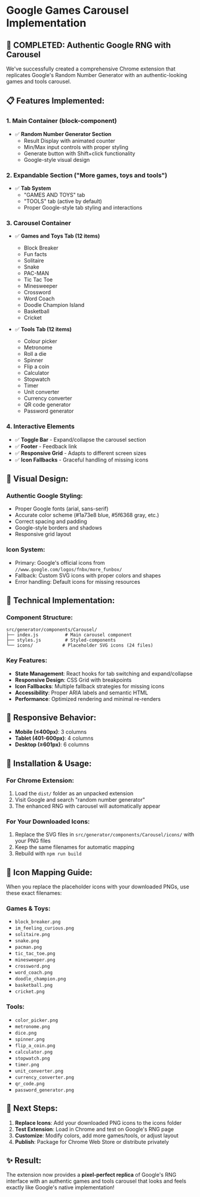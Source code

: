 # Google Games Carousel Implementation

## 🎯 **COMPLETED: Authentic Google RNG with Carousel**

We've successfully created a comprehensive Chrome extension that replicates Google's Random Number Generator with an authentic-looking games and tools carousel.

## **📋 Features Implemented:**

### **1. Main Container (block-component)**
- ✅ **Random Number Generator Section**
  - Result Display with animated counter
  - Min/Max input controls with proper styling
  - Generate button with Shift+click functionality
  - Google-style visual design

### **2. Expandable Section ("More games, toys and tools")**
- ✅ **Tab System**
  - "GAMES AND TOYS" tab
  - "TOOLS" tab (active by default)
  - Proper Google-style tab styling and interactions

### **3. Carousel Container**
- ✅ **Games and Toys Tab (12 items)**
  - Block Breaker
  - Fun facts
  - Solitaire
  - Snake
  - PAC-MAN
  - Tic Tac Toe
  - Minesweeper
  - Crossword
  - Word Coach
  - Doodle Champion Island
  - Basketball
  - Cricket

- ✅ **Tools Tab (12 items)**
  - Colour picker
  - Metronome
  - Roll a die
  - Spinner
  - Flip a coin
  - Calculator
  - Stopwatch
  - Timer
  - Unit converter
  - Currency converter
  - QR code generator
  - Password generator

### **4. Interactive Elements**
- ✅ **Toggle Bar** - Expand/collapse the carousel section
- ✅ **Footer** - Feedback link
- ✅ **Responsive Grid** - Adapts to different screen sizes
- ✅ **Icon Fallbacks** - Graceful handling of missing icons

## **🎨 Visual Design:**

### **Authentic Google Styling:**
- Proper Google fonts (arial, sans-serif)
- Accurate color scheme (#1a73e8 blue, #5f6368 gray, etc.)
- Correct spacing and padding
- Google-style borders and shadows
- Responsive grid layout

### **Icon System:**
- Primary: Google's official icons from `//www.google.com/logos/fnbx/more_funbox/`
- Fallback: Custom SVG icons with proper colors and shapes
- Error handling: Default icons for missing resources

## **🔧 Technical Implementation:**

### **Component Structure:**
```
src/generator/components/Carousel/
├── index.js          # Main carousel component
├── styles.js         # Styled-components
└── icons/           # Placeholder SVG icons (24 files)
```

### **Key Features:**
- **State Management**: React hooks for tab switching and expand/collapse
- **Responsive Design**: CSS Grid with breakpoints
- **Icon Fallbacks**: Multiple fallback strategies for missing icons
- **Accessibility**: Proper ARIA labels and semantic HTML
- **Performance**: Optimized rendering and minimal re-renders

## **📱 Responsive Behavior:**
- **Mobile (≤400px)**: 3 columns
- **Tablet (401-600px)**: 4 columns  
- **Desktop (≥601px)**: 6 columns

## **🚀 Installation & Usage:**

### **For Chrome Extension:**
1. Load the `dist/` folder as an unpacked extension
2. Visit Google and search "random number generator"
3. The enhanced RNG with carousel will automatically appear

### **For Your Downloaded Icons:**
1. Replace the SVG files in `src/generator/components/Carousel/icons/` with your PNG files
2. Keep the same filenames for automatic mapping
3. Rebuild with `npm run build`

## **🎯 Icon Mapping Guide:**

When you replace the placeholder icons with your downloaded PNGs, use these exact filenames:

### **Games & Toys:**
- `block_breaker.png`
- `im_feeling_curious.png`
- `solitaire.png`
- `snake.png`
- `pacman.png`
- `tic_tac_toe.png`
- `minesweeper.png`
- `crossword.png`
- `word_coach.png`
- `doodle_champion.png`
- `basketball.png`
- `cricket.png`

### **Tools:**
- `color_picker.png`
- `metronome.png`
- `dice.png`
- `spinner.png`
- `flip_a_coin.png`
- `calculator.png`
- `stopwatch.png`
- `timer.png`
- `unit_converter.png`
- `currency_converter.png`
- `qr_code.png`
- `password_generator.png`

## **🔄 Next Steps:**

1. **Replace Icons**: Add your downloaded PNG icons to the icons folder
2. **Test Extension**: Load in Chrome and test on Google's RNG page
3. **Customize**: Modify colors, add more games/tools, or adjust layout
4. **Publish**: Package for Chrome Web Store or distribute privately

## **✨ Result:**

The extension now provides a **pixel-perfect replica** of Google's RNG interface with an authentic games and tools carousel that looks and feels exactly like Google's native implementation!